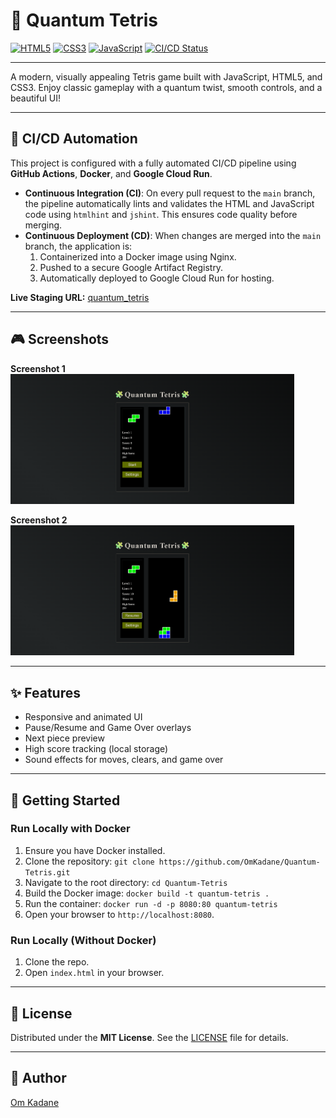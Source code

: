 # 🧩 Quantum Tetris

[![HTML5](https://img.shields.io/badge/HTML5-E34F26?logo=html5&logoColor=fff&style=flat-square)](https://developer.mozilla.org/docs/Web/HTML)
[![CSS3](https://img.shields.io/badge/CSS3-1572B6?logo=css3&logoColor=fff&style=flat-square)](https://developer.mozilla.org/docs/Web/CSS)
[![JavaScript](https://img.shields.io/badge/JavaScript-F7DF1E?logo=javascript&logoColor=222&style=flat-square)](https://developer.mozilla.org/docs/Web/JavaScript)
[![CI/CD Status](https://github.com/OmKadane/Quantum-Tetris/actions/workflows/cd.yml/badge.svg)](https://github.com/OmKadane/Quantum-Tetris/actions/workflows/cd.yml)

---

A modern, visually appealing Tetris game built with JavaScript, HTML5, and CSS3. Enjoy classic gameplay with a quantum twist, smooth controls, and a beautiful UI!

---
## 🚀 CI/CD Automation

This project is configured with a fully automated CI/CD pipeline using **GitHub Actions**, **Docker**, and **Google Cloud Run**.

* **Continuous Integration (CI)**: On every pull request to the `main` branch, the pipeline automatically lints and validates the HTML and JavaScript code using `htmlhint` and `jshint`. This ensures code quality before merging.
* **Continuous Deployment (CD)**: When changes are merged into the `main` branch, the application is:
    1.  Containerized into a Docker image using Nginx.
    2.  Pushed to a secure Google Artifact Registry.
    3.  Automatically deployed to Google Cloud Run for hosting.

**Live Staging URL:** [quantum_tetris](https://quantum-tetris-dnztkjg54q-uc.a.run.app/)

---

## 🎮 Screenshots

**Screenshot 1** <img src="assets/screenshot1.png" width="90%" alt="Quantum Tetris Screenshot 1"/>

**Screenshot 2** <img src="assets/screenshot2.png" width="90%" alt="Quantum Tetris Screenshot 2"/>

---

## ✨ Features

- Responsive and animated UI
- Pause/Resume and Game Over overlays
- Next piece preview
- High score tracking (local storage)
- Sound effects for moves, clears, and game over

---

## 🚀 Getting Started

### Run Locally with Docker
1.  Ensure you have Docker installed.
2.  Clone the repository: `git clone https://github.com/OmKadane/Quantum-Tetris.git`
3.  Navigate to the root directory: `cd Quantum-Tetris`
4.  Build the Docker image: `docker build -t quantum-tetris .`
5.  Run the container: `docker run -d -p 8080:80 quantum-tetris`
6.  Open your browser to `http://localhost:8080`.

### Run Locally (Without Docker)
1.  Clone the repo.
2.  Open `index.html` in your browser.

---

## 📄 License

Distributed under the **MIT License**. See the [LICENSE](./LICENSE) file for details.

---

## 👤 Author

[Om Kadane](https://github.com/OmKadane)
